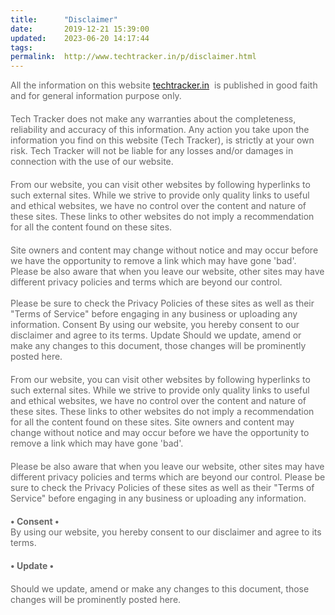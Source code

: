 ```yaml
---
title:		"Disclaimer"
date:		2019-12-21 15:39:00
updated:	2023-06-20 14:17:44
tags: 	
permalink:	http://www.techtracker.in/p/disclaimer.html
---
```


<p style="box-sizing: border-box; margin: 0px 0px 20px; color: rgb(102, 102, 102); font-family: " helvetica="" neue",="" helvetica,="" arial,="" sans-serif;="" font-size:="" 14px;="" background-color:="" rgb(255,="" 255,="" 255);"="">All the information on this website <a href="techtracker.in" title="techtracker.in">techtracker.in</a>&nbsp; is published in good faith and for general information purpose only.&nbsp;</p><p style="box-sizing: border-box; margin: 0px 0px 20px; color: rgb(102, 102, 102); font-family: " helvetica="" neue",="" helvetica,="" arial,="" sans-serif;="" font-size:="" 14px;="" background-color:="" rgb(255,="" 255,="" 255);"="">Tech Tracker does not make any warranties about the completeness, reliability and accuracy of this information. Any action you take upon the information you find on this website (Tech Tracker), is strictly at your own risk. Tech Tracker will not be liable for any losses and/or damages in connection with the use of our website.&nbsp;</p><p style="box-sizing: border-box; margin: 0px 0px 20px; color: rgb(102, 102, 102); font-family: " helvetica="" neue",="" helvetica,="" arial,="" sans-serif;="" font-size:="" 14px;="" background-color:="" rgb(255,="" 255,="" 255);"="">From our website, you can visit other websites by following hyperlinks to such external sites. While we strive to provide only quality links to useful and ethical websites, we have no control over the content and nature of these sites. These links to other websites do not imply a recommendation for all the content found on these sites.&nbsp;</p><p style="box-sizing: border-box; margin: 0px 0px 20px; color: rgb(102, 102, 102); font-family: " helvetica="" neue",="" helvetica,="" arial,="" sans-serif;="" font-size:="" 14px;="" background-color:="" rgb(255,="" 255,="" 255);"="">Site owners and content may change without notice and may occur before we have the opportunity to remove a link which may have gone 'bad'. Please be also aware that when you leave our website, other sites may have different privacy policies and terms which are beyond our control.&nbsp;<br><br>Please be sure to check the Privacy Policies of these sites as well as their "Terms of Service" before engaging in any business or uploading any information. Consent By using our website,&nbsp;you hereby consent to our disclaimer and agree to its terms. Update Should we update, amend or make any changes to this document, those changes will be prominently posted here.</p><p style="box-sizing: border-box; margin: 0px 0px 20px; color: rgb(102, 102, 102); font-family: " helvetica="" neue",="" helvetica,="" arial,="" sans-serif;="" font-size:="" 14px;="" background-color:="" rgb(255,="" 255,="" 255);"="">From our website, you can visit other websites by following hyperlinks to such external sites. While we strive to provide only quality links to useful and ethical websites, we have no control over the content and nature of these sites. These links to other websites do not imply a recommendation for all the content found on these sites. Site owners and content may change without notice and may occur before we have the opportunity to remove a link which may have gone 'bad'.</p><p style="box-sizing: border-box; margin: 0px 0px 20px; color: rgb(102, 102, 102); font-family: " helvetica="" neue",="" helvetica,="" arial,="" sans-serif;="" font-size:="" 14px;="" background-color:="" rgb(255,="" 255,="" 255);"="">Please be also aware that when you leave our website, other sites may have different privacy policies and terms which are beyond our control. Please be sure to check the Privacy Policies of these sites as well as their "Terms of Service" before engaging in any business or uploading any information.</p><p style="box-sizing: border-box; margin: 0px 0px 20px; color: rgb(102, 102, 102); font-family: " helvetica="" neue",="" helvetica,="" arial,="" sans-serif;="" font-size:="" 14px;="" background-color:="" rgb(255,="" 255,="" 255);"=""><b>• Consent •</b><br>By using our website, you hereby consent to our disclaimer and agree to its terms.</p><p style="box-sizing: border-box; margin: 0px 0px 20px; color: rgb(102, 102, 102); font-family: " helvetica="" neue",="" helvetica,="" arial,="" sans-serif;="" font-size:="" 14px;="" background-color:="" rgb(255,="" 255,="" 255);"=""><b>• Update •</b></p><p style="box-sizing: border-box; margin: 0px 0px 20px; color: rgb(102, 102, 102); font-family: " helvetica="" neue",="" helvetica,="" arial,="" sans-serif;="" font-size:="" 14px;="" background-color:="" rgb(255,="" 255,="" 255);"="">Should we update, amend or make any changes to this document, those changes will be prominently posted here.<br></p>
<!-- no comments on this post -->